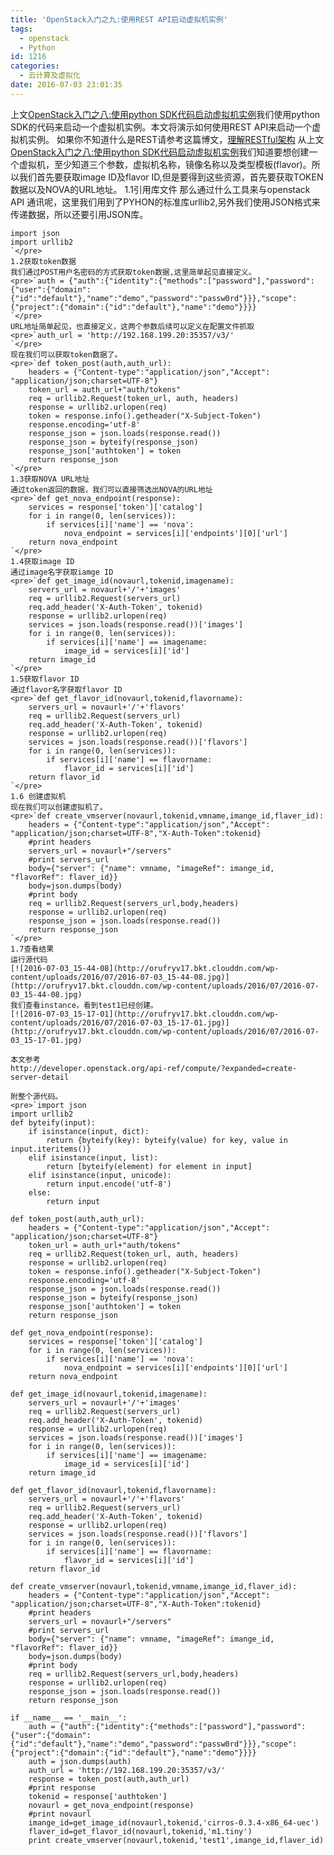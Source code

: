 ```yaml
---
title: 'OpenStack入门之九:使用REST API启动虚拟机实例'
tags:
  - openstack
  - Python
id: 1216
categories:
  - 云计算及虚拟化
date: 2016-07-03 23:01:35
---
```


上文[OpenStack入门之八:使用python SDK代码启动虚拟机实例](http://blog.yaodataking.com/2016/06/openstack-python-sdk-createvm.html)我们使用python SDK的代码来启动一个虚拟机实例。本文将演示如何使用REST API来启动一个虚拟机实例。
如果你不知道什么是REST请参考这篇博文，[理解RESTful架构](http://www.ruanyifeng.com/blog/2011/09/restful.html)
从上文[OpenStack入门之八:使用python SDK代码启动虚拟机实例](http://blog.yaodataking.com/2016/06/openstack-python-sdk-createvm.html)我们知道要想创建一个虚拟机，至少知道三个参数，虚拟机名称，镜像名称以及类型模板(flavor)。所以我们首先要获取image ID及flavor ID,但是要得到这些资源，首先要获取TOKEN数据以及NOVA的URL地址。
1.1引用库文件
那么通过什么工具来与openstack API 通讯呢，这里我们用到了PYHON的标准库urllib2,另外我们使用JSON格式来传递数据，所以还要引用JSON库。

    import json
    import urllib2
    `</pre>
    1.2获取token数据
    我们通过POST用户名密码的方式获取token数据,这里简单起见直接定义。
    <pre>`auth = {"auth":{"identity":{"methods":["password"],"password":{"user":{"domain":{"id":"default"},"name":"demo","password":"passw0rd"}}},"scope":{"project":{"domain":{"id":"default"},"name":"demo"}}}}
    `</pre>
    URL地址简单起见，也直接定义，这两个参数后续可以定义在配置文件抓取
    <pre>`auth_url = 'http://192.168.199.20:35357/v3/'
    `</pre>
    现在我们可以获取token数据了。
    <pre>`def token_post(auth,auth_url):
        headers = {"Content-type":"application/json","Accept": "application/json;charset=UTF-8"}
        token_url = auth_url+"auth/tokens"
        req = urllib2.Request(token_url, auth, headers)
        response = urllib2.urlopen(req)
        token = response.info().getheader("X-Subject-Token")
        response.encoding='utf-8'
        response_json = json.loads(response.read())
        response_json = byteify(response_json)
        response_json['authtoken'] = token
        return response_json
    `</pre>
    1.3获取NOVA URL地址
    通过token返回的数据，我们可以直接筛选出NOVA的URL地址
    <pre>`def get_nova_endpoint(response):
        services = response['token']['catalog']
        for i in range(0, len(services)):
            if services[i]['name'] == 'nova':
                nova_endpoint = services[i]['endpoints'][0]['url']
        return nova_endpoint
    `</pre>
    1.4获取image ID
    通过image名字获取iamge ID
    <pre>`def get_image_id(novaurl,tokenid,imagename):
        servers_url = novaurl+'/'+'images'
        req = urllib2.Request(servers_url)
        req.add_header('X-Auth-Token', tokenid)
        response = urllib2.urlopen(req)
        services = json.loads(response.read())['images']
        for i in range(0, len(services)):
            if services[i]['name'] == imagename:
                image_id = services[i]['id']
        return image_id
    `</pre>
    1.5获取flavor ID
    通过flavor名字获取flavor ID
    <pre>`def get_flavor_id(novaurl,tokenid,flavorname):
        servers_url = novaurl+'/'+'flavors'
        req = urllib2.Request(servers_url)
        req.add_header('X-Auth-Token', tokenid)
        response = urllib2.urlopen(req)
        services = json.loads(response.read())['flavors']
        for i in range(0, len(services)):
            if services[i]['name'] == flavorname:
                flavor_id = services[i]['id']
        return flavor_id
    `</pre>
    1.6 创建虚拟机
    现在我们可以创建虚拟机了。
    <pre>`def create_vmserver(novaurl,tokenid,vmname,imange_id,flaver_id):
        headers = {"Content-type":"application/json","Accept": "application/json;charset=UTF-8","X-Auth-Token":tokenid}
        #print headers
        servers_url = novaurl+"/servers"
        #print servers_url
    	body={"server": {"name": vmname, "imageRef": imange_id, "flavorRef": flaver_id}}
    	body=json.dumps(body)
    	#print body
        req = urllib2.Request(servers_url,body,headers) 
        response = urllib2.urlopen(req)
        response_json = json.loads(response.read())
        return response_json    
    `</pre>
    1.7查看结果
    运行源代码
    [![2016-07-03_15-44-08](http://orufryv17.bkt.clouddn.com/wp-content/uploads/2016/07/2016-07-03_15-44-08.jpg)](http://orufryv17.bkt.clouddn.com/wp-content/uploads/2016/07/2016-07-03_15-44-08.jpg)
    我们查看instance，看到test1已经创建。
    [![2016-07-03_15-17-01](http://orufryv17.bkt.clouddn.com/wp-content/uploads/2016/07/2016-07-03_15-17-01.jpg)](http://orufryv17.bkt.clouddn.com/wp-content/uploads/2016/07/2016-07-03_15-17-01.jpg)

    本文参考
    http://developer.openstack.org/api-ref/compute/?expanded=create-server-detail

    附整个源代码。
    <pre>`import json
    import urllib2
    def byteify(input):
        if isinstance(input, dict):
            return {byteify(key): byteify(value) for key, value in input.iteritems()}
        elif isinstance(input, list):
            return [byteify(element) for element in input]
        elif isinstance(input, unicode):
            return input.encode('utf-8')
        else:
            return input

    def token_post(auth,auth_url):
        headers = {"Content-type":"application/json","Accept": "application/json;charset=UTF-8"}
        token_url = auth_url+"auth/tokens"
        req = urllib2.Request(token_url, auth, headers)
        response = urllib2.urlopen(req)
        token = response.info().getheader("X-Subject-Token")
        response.encoding='utf-8'
        response_json = json.loads(response.read())
        response_json = byteify(response_json)
        response_json['authtoken'] = token
        return response_json

    def get_nova_endpoint(response):
        services = response['token']['catalog']
        for i in range(0, len(services)):
            if services[i]['name'] == 'nova':
                nova_endpoint = services[i]['endpoints'][0]['url']
        return nova_endpoint

    def get_image_id(novaurl,tokenid,imagename):
        servers_url = novaurl+'/'+'images'
        req = urllib2.Request(servers_url)
        req.add_header('X-Auth-Token', tokenid)
        response = urllib2.urlopen(req)
        services = json.loads(response.read())['images']
        for i in range(0, len(services)):
            if services[i]['name'] == imagename:
                image_id = services[i]['id']
        return image_id

    def get_flavor_id(novaurl,tokenid,flavorname):
        servers_url = novaurl+'/'+'flavors'
        req = urllib2.Request(servers_url)
        req.add_header('X-Auth-Token', tokenid)
        response = urllib2.urlopen(req)
        services = json.loads(response.read())['flavors']
        for i in range(0, len(services)):
            if services[i]['name'] == flavorname:
                flavor_id = services[i]['id']
        return flavor_id

    def create_vmserver(novaurl,tokenid,vmname,imange_id,flaver_id):
        headers = {"Content-type":"application/json","Accept": "application/json;charset=UTF-8","X-Auth-Token":tokenid}
        #print headers
        servers_url = novaurl+"/servers"
        #print servers_url
    	body={"server": {"name": vmname, "imageRef": imange_id, "flavorRef": flaver_id}}
    	body=json.dumps(body)
    	#print body
        req = urllib2.Request(servers_url,body,headers) 
        response = urllib2.urlopen(req)
        response_json = json.loads(response.read())
        return response_json    

    if __name__ == '__main__':
        auth = {"auth":{"identity":{"methods":["password"],"password":{"user":{"domain":{"id":"default"},"name":"demo","password":"passw0rd"}}},"scope":{"project":{"domain":{"id":"default"},"name":"demo"}}}}
        auth = json.dumps(auth)
    	auth_url = 'http://192.168.199.20:35357/v3/'
        response = token_post(auth,auth_url)
    	#print response
    	tokenid = response['authtoken']
    	novaurl = get_nova_endpoint(response)
        #print novaurl
        imange_id=get_image_id(novaurl,tokenid,'cirros-0.3.4-x86_64-uec')
        flaver_id=get_flavor_id(novaurl,tokenid,'m1.tiny')
        print create_vmserver(novaurl,tokenid,'test1',imange_id,flaver_id)
    